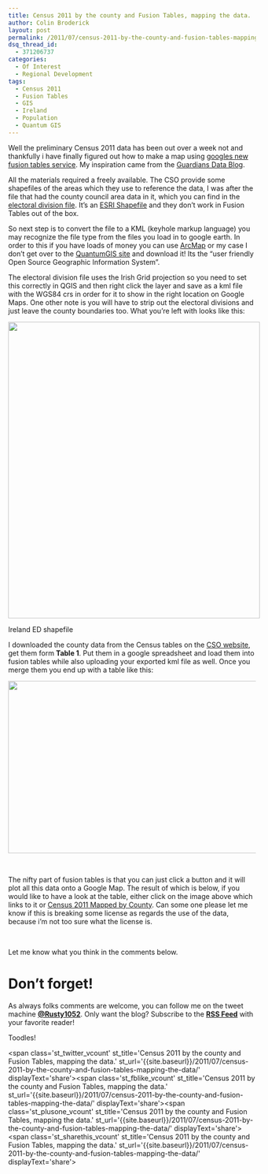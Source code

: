 ```yaml
---
title: Census 2011 by the county and Fusion Tables, mapping the data.
author: Colin Broderick
layout: post
permalink: /2011/07/census-2011-by-the-county-and-fusion-tables-mapping-the-data/
dsq_thread_id:
  - 371206737
categories:
  - Of Interest
  - Regional Development
tags:
  - Census 2011
  - Fusion Tables
  - GIS
  - Ireland
  - Population
  - Quantum GIS
---
```

Well the preliminary Census 2011 data has been out over a week not and thankfully i have finally figured out how to make a map using [googles new fusion tables service][1]. My inspiration came from the [Guardians Data Blog][2].

All the materials required a freely available. The CSO provide some shapefiles of the areas which they use to reference the data, I was after the file that had the county council area data in it, which you can find in the [electoral division file][3]. It&#8217;s an [ESRI Shapefile][4] and they don&#8217;t work in Fusion Tables out of the box.

So next step is to convert the file to a KML (keyhole markup language) you may recognize the file type from the files you load in to google earth. In order to this if you have loads of money you can use [ArcMap][5] or my case I don&#8217;t get over to the [QuantumGIS site][6] and download it! Its the &#8220;user friendly Open Source Geographic Information System&#8221;.

The electoral division file uses the Irish Grid projection so you need to set this correctly in QGIS and then right click the layer and save as a kml file with the WGS84 crs in order for it to show in the right location on Google Maps. One other note is you will have to strip out the electoral divisions and just leave the county boundaries too. What you&#8217;re left with looks like this:

<div id="attachment_1518" class="wp-caption aligncenter" style="width: 522px">
  <a href="{{site.baseurl}}/wp-content/uploads/2011/07/Screen-shot-2011-07-07-at-21.29.46.png"><img class="size-full wp-image-1518 " title="Ireland ED shapefile" src="{{site.baseurl}}/wp-content/uploads/2011/07/Screen-shot-2011-07-07-at-21.29.46.png" alt="" width="512" height="602" /></a><p class="wp-caption-text">
    Ireland ED shapefile
  </p>
</div>

I downloaded the county data from the Census tables on the [CSO website][7], get them form **Table 1**. Put them in a google spreadsheet and load them into fusion tables while also uploading your exported kml file as well. Once you merge them you end up with a table like this:

[<img class="alignleft size-large wp-image-1507" title="Census 2011 Fusion Table" src="{{site.baseurl}}/wp-content/uploads/2011/07/Screen-shot-2011-07-07-at-21.10.31-1024x350.png" alt="" width="1024" height="350" />][8]

&nbsp;

The nifty part of fusion tables is that you can just click a button and it will plot all this data onto a Google Map. The result of which is below, if you would like to have a look at the table, either click on the image above which links to it or [Census 2011 Mapped by County][8]. Can some one please let me know if this is breaking some license as regards the use of the data, because i&#8217;m not too sure what the license is.

&nbsp;



Let me know what you think in the comments below.

# Don&#8217;t forget!

As always folks comments are welcome, you can follow me on the tweet machine **<a title="Follow me on Twitter" href="http://twitter.com/#!/rusty1052" target="_blank">@Rusty1052</a>**. Only want the blog? Subscribe to the **<a title="RSS Feed" href="http://feeds.feedburner.com/AnIrishPlanningStudentsBlog" target="_blank">RSS Feed</a>** with your favorite reader!

Toodles!

<span class='st\_twitter\_vcount' st\_title='Census 2011 by the county and Fusion Tables, mapping the data.' st\_url='{{site.baseurl}}/2011/07/census-2011-by-the-county-and-fusion-tables-mapping-the-data/' displayText='share'></span><span class='st\_fblike\_vcount' st\_title='Census 2011 by the county and Fusion Tables, mapping the data.' st\_url='{{site.baseurl}}/2011/07/census-2011-by-the-county-and-fusion-tables-mapping-the-data/' displayText='share'></span><span class='st\_plusone\_vcount' st\_title='Census 2011 by the county and Fusion Tables, mapping the data.' st\_url='{{site.baseurl}}/2011/07/census-2011-by-the-county-and-fusion-tables-mapping-the-data/' displayText='share'></span><span class='st\_sharethis\_vcount' st\_title='Census 2011 by the county and Fusion Tables, mapping the data.' st\_url='{{site.baseurl}}/2011/07/census-2011-by-the-county-and-fusion-tables-mapping-the-data/' displayText='share'></span>

 [1]: http://www.google.ie/url?sa=t&source=web&cd=1&sqi=2&ved=0CCgQqwMoADAA&url=http%3A%2F%2Fwww.google.com%2Ffusiontables%2Fpublic%2Ftour%2Findex.html&ei=vRMWTo_zL8SKhQfJ5Oxj&usg=AFQjCNG1nPT3B1RSytOBX8ZhlrQYlqupJw
 [2]: http://www.guardian.co.uk/data
 [3]: http://census.cso.ie/censusasp/saps/boundaries/eds_bound.htm
 [4]: http://en.wikipedia.org/wiki/Shapefile "Explains what it is!"
 [5]: http://www.esri.com/products/index.html#desktop_gis_panel
 [6]: http://www.qgis.org/
 [7]: http://www.cso.ie/census/2011_preliminaryreport.htm
 [8]: http://www.google.com/fusiontables/DataSource?snapid=S218835h8Us
